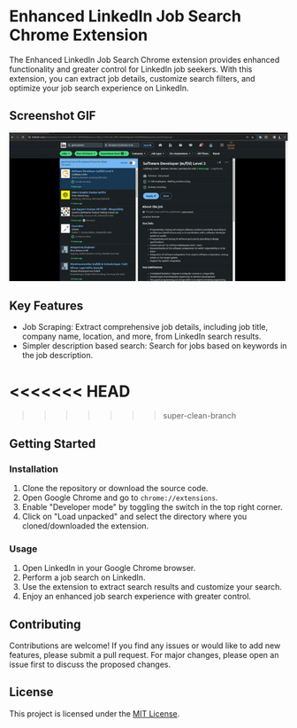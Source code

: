 # Enhanced LinkedIn Job Search Chrome Extension

The Enhanced LinkedIn Job Search Chrome extension provides enhanced functionality and greater control for LinkedIn job seekers. With this extension, you can extract job details, customize search filters, and optimize your job search experience on LinkedIn.
## Screenshot GIF

![Screenshot](/images/readme-screenshot.gif)

## Key Features

- Job Scraping: Extract comprehensive job details, including job title, company name, location, and more, from LinkedIn search results.
- Simpler description based search: Search for jobs based on keywords in the job description.


<<<<<<< HEAD
=======

>>>>>>> super-clean-branch
## Getting Started

### Installation

1. Clone the repository or download the source code.
2. Open Google Chrome and go to `chrome://extensions`.
3. Enable "Developer mode" by toggling the switch in the top right corner.
4. Click on "Load unpacked" and select the directory where you cloned/downloaded the extension.

### Usage

1. Open LinkedIn in your Google Chrome browser.
2. Perform a job search on LinkedIn.
3. Use the extension to extract search results and customize your search.
4. Enjoy an enhanced job search experience with greater control.

## Contributing

Contributions are welcome! If you find any issues or would like to add new features, please submit a pull request. For major changes, please open an issue first to discuss the proposed changes.

## License

This project is licensed under the [MIT License](LICENSE).
